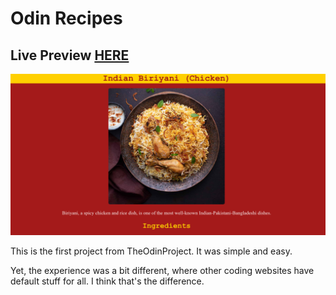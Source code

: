 # Odin Recipes
## Live Preview <a href="https://anaseig.github.io/odin_recipes" target="_blank">HERE</a>

<img src="recipes/preview.png">

<p>This is the first project from TheOdinProject. It was simple and easy.</p>
<p>Yet, the experience was a bit different, where other coding websites have default stuff for all. I think that's the difference.</p>
